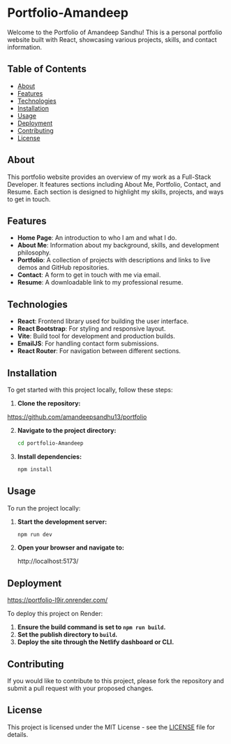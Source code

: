 # Portfolio-Amandeep

Welcome to the Portfolio of Amandeep Sandhu! This is a personal portfolio website built with React, showcasing various projects, skills, and contact information.

## Table of Contents

- [About](#about)
- [Features](#features)
- [Technologies](#technologies)
- [Installation](#installation)
- [Usage](#usage)
- [Deployment](#deployment)
- [Contributing](#contributing)
- [License](#license)

## About

This portfolio website provides an overview of my work as a Full-Stack Developer. It features sections including About Me, Portfolio, Contact, and Resume. Each section is designed to highlight my skills, projects, and ways to get in touch.

## Features

- **Home Page**: An introduction to who I am and what I do.
- **About Me**: Information about my background, skills, and development philosophy.
- **Portfolio**: A collection of projects with descriptions and links to live demos and GitHub repositories.
- **Contact**: A form to get in touch with me via email.
- **Resume**: A downloadable link to my professional resume.

## Technologies

- **React**: Frontend library used for building the user interface.
- **React Bootstrap**: For styling and responsive layout.
- **Vite**: Build tool for development and production builds.
- **EmailJS**: For handling contact form submissions.
- **React Router**: For navigation between different sections.

## Installation

To get started with this project locally, follow these steps:

1. **Clone the repository:**

https://github.com/amandeepsandhu13/portfolio
  
2. **Navigate to the project directory:**

    ```bash
    cd portfolio-Amandeep
    ```

3. **Install dependencies:**

    ```bash
    npm install
    ```

## Usage

To run the project locally:

1. **Start the development server:**

    ```bash
    npm run dev
    ```

2. **Open your browser and navigate to:**

    http://localhost:5173/
    

## Deployment

https://portfolio-l9ir.onrender.com/

To deploy this project on Render:

1. **Ensure the build command is set to `npm run build`.**
2. **Set the publish directory to `build`.**
3. **Deploy the site through the Netlify dashboard or CLI.**

## Contributing

If you would like to contribute to this project, please fork the repository and submit a pull request with your proposed changes.

## License

This project is licensed under the MIT License - see the [LICENSE](LICENSE) file for details.



